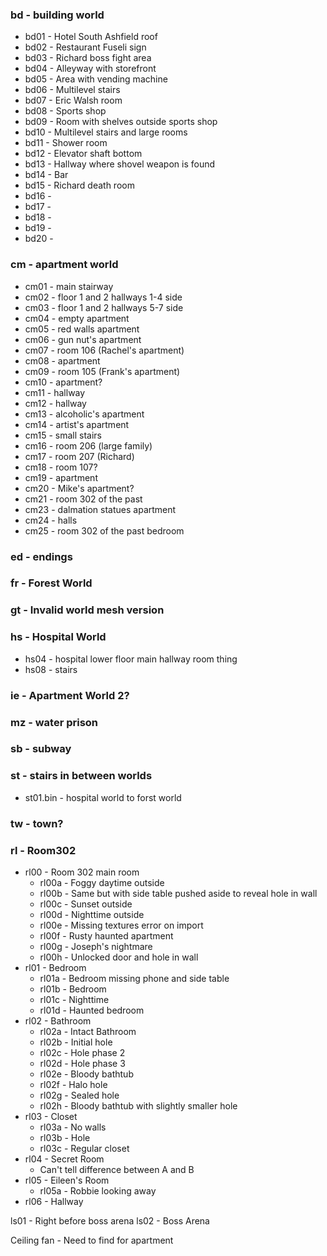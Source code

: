### bd - building world
* bd01 - Hotel South Ashfield roof
* bd02 - Restaurant Fuseli sign
* bd03 - Richard boss fight area
* bd04 - Alleyway with storefront
* bd05 - Area with vending machine
* bd06 - Multilevel stairs
* bd07 - Eric Walsh room
* bd08 - Sports shop
* bd09 - Room with shelves outside sports shop
* bd10 - Multilevel stairs and large rooms
* bd11 - Shower room
* bd12 - Elevator shaft bottom
* bd13 - Hallway where shovel weapon is found
* bd14 - Bar
* bd15 - Richard death room
* bd16 -
* bd17 -
* bd18 -
* bd19 -
* bd20 - 
### cm - apartment world
* cm01 - main stairway
* cm02 - floor 1 and 2 hallways 1-4 side
* cm03 - floor 1 and 2 hallways 5-7 side
* cm04 - empty apartment
* cm05 - red walls apartment
* cm06 - gun nut's apartment
* cm07 - room 106 (Rachel's apartment)
* cm08 - apartment
* cm09 - room 105 (Frank's apartment)
* cm10 - apartment?
* cm11 - hallway
* cm12 - hallway
* cm13 - alcoholic's apartment
* cm14 - artist's apartment
* cm15 - small stairs
* cm16 - room 206 (large family)
* cm17 - room 207 (Richard)
* cm18 - room 107?
* cm19 - apartment
* cm20 - Mike's apartment?
* cm21 - room 302 of the past
* cm23 - dalmation statues apartment
* cm24 - halls
* cm25 - room 302 of the past bedroom
### ed - endings
### fr - Forest World
### gt - Invalid world mesh version
### hs - Hospital World
* hs04 - hospital lower floor main hallway room thing
* hs08 - stairs
### ie - Apartment World 2?
### mz - water prison
### sb - subway
### st - stairs in between worlds
* st01.bin - hospital world to forst world
### tw - town?



### rl - Room302
* rl00 - Room 302 main room
  * rl00a - Foggy daytime outside
  * rl00b - Same but with side table pushed aside to reveal hole in wall
  * rl00c - Sunset outside
  * rl00d - Nighttime outside
  * rl00e - Missing textures error on import
  * rl00f - Rusty haunted apartment
  * rl00g - Joseph's nightmare
  * rl00h - Unlocked door and hole in wall
* rl01 - Bedroom
  * rl01a - Bedroom missing phone and side table
  * rl01b - Bedroom
  * rl01c - Nighttime
  * rl01d - Haunted bedroom
* rl02 - Bathroom
  * rl02a - Intact Bathroom
  * rl02b - Initial hole
  * rl02c - Hole phase 2
  * rl02d - Hole phase 3
  * rl02e - Bloody bathtub
  * rl02f - Halo hole
  * rl02g - Sealed hole
  * rl02h - Bloody bathtub with slightly smaller hole
* rl03 - Closet
  * rl03a - No walls
  * rl03b - Hole
  * rl03c - Regular closet
* rl04 - Secret Room
  * Can't tell difference between A and B
* rl05 - Eileen's Room
  * rl05a - Robbie looking away
* rl06 - Hallway

ls01 - Right before boss arena
ls02 - Boss Arena

Ceiling fan - Need to find for apartment
